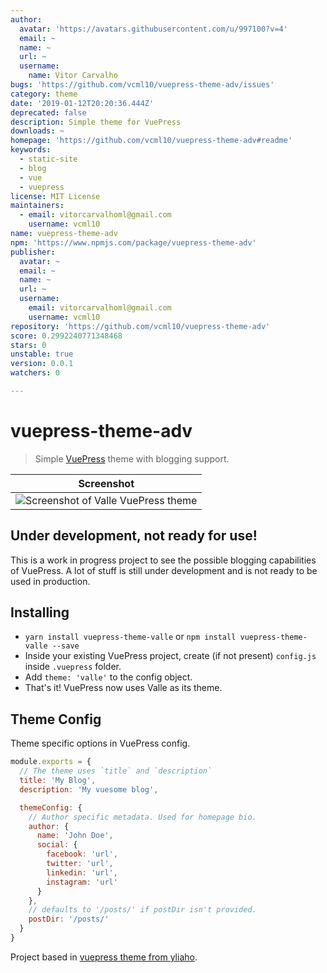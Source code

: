 ```yaml
---
author:
  avatar: 'https://avatars.githubusercontent.com/u/997100?v=4'
  email: ~
  name: ~
  url: ~
  username:
    name: Vitor Carvalho
bugs: 'https://github.com/vcml10/vuepress-theme-adv/issues'
category: theme
date: '2019-01-12T20:20:36.444Z'
deprecated: false
description: Simple theme for VuePress
downloads: ~
homepage: 'https://github.com/vcml10/vuepress-theme-adv#readme'
keywords:
  - static-site
  - blog
  - vue
  - vuepress
license: MIT License
maintainers:
  - email: vitorcarvalhoml@gmail.com
    username: vcml10
name: vuepress-theme-adv
npm: 'https://www.npmjs.com/package/vuepress-theme-adv'
publisher:
  avatar: ~
  email: ~
  name: ~
  url: ~
  username:
    email: vitorcarvalhoml@gmail.com
    username: vcml10
repository: 'https://github.com/vcml10/vuepress-theme-adv'
score: 0.2992240771348468
stars: 0
unstable: true
version: 0.0.1
watchers: 0

---
```


# vuepress-theme-adv

> Simple [VuePress](https://github.com/vuejs/vuepress) theme with blogging support.

| Screenshot                                              |
| ------------------------------------------------------- |
| ![Screenshot of Valle VuePress theme](./screenshot.png) |

## **Under development, not ready for use!**

This is a work in progress project to see the possible blogging capabilities of VuePress. A lot of stuff is still under development and is not ready to be used in production.

## Installing

* `yarn install vuepress-theme-valle` or `npm install vuepress-theme-valle --save`
* Inside your existing VuePress project, create (if not present) `config.js` inside `.vuepress` folder.
* Add `theme: 'valle'` to the config object.
* That's it! VuePress now uses Valle as its theme.

## Theme Config

Theme specific options in VuePress config.

```javascript
module.exports = {
  // The theme uses `title` and `description`
  title: 'My Blog',
  description: 'My vuesome blog',

  themeConfig: {
    // Author specific metadata. Used for homepage bio.
    author: {
      name: 'John Doe',
      social: {
        facebook: 'url',
        twitter: 'url',
        linkedin: 'url',
        instagram: 'url'
      }
    },
    // defaults to '/posts/' if postDir isn't provided.
    postDir: '/posts/'
  }
}
```

Project based in [vuepress theme from yliaho](https://github.com/yliaho/vuepress-theme-valle).
